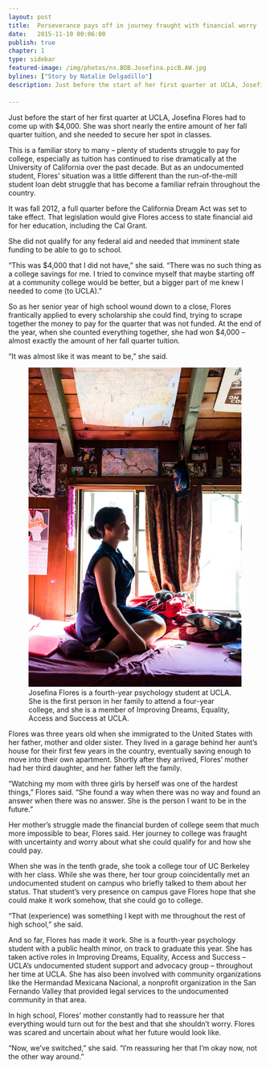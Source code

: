 ```yaml
---
layout: post
title:  Perseverance pays off in journey fraught with financial worry
date:   2015-11-10 00:06:00
publish: true
chapter: 1
type: sidebar
featured-image: /img/photos/ns.BOB.Josefina.picB.AW.jpg
bylines: ["Story by Natalie Delgadillo"]
description: Just before the start of her first quarter at UCLA, Josefina Flores had to come up with $4,000. She was short nearly the entire amount of her fall quarter tuition, and she needed to secure her spot in classes.

---
```


Just before the start of her first quarter at UCLA, Josefina Flores had to come up with $4,000. She was short nearly the entire amount of her fall quarter tuition, and she needed to secure her spot in classes.  

This is a familiar story to many – plenty of students struggle to pay for college, especially as tuition has continued to rise dramatically at the University of California over the past decade. But as an undocumented student, Flores’ situation was a little different than the run-of-the-mill student loan debt struggle that has become a familiar refrain throughout the country.

It was fall 2012, a full quarter before the California Dream Act was set to take effect. That legislation would give Flores access to state financial aid for her education, including the Cal Grant.

She did not qualify for any federal aid and needed that imminent state funding to be able to go to school.

“This was $4,000 that I did not have,” she said. “There was no such thing as a college savings for me. I tried to convince myself that maybe starting off at a community college would be better, but a bigger part of me knew I needed to come (to UCLA).” 

So as her senior year of high school wound down to a close, Flores frantically applied to every scholarship she could find, trying to scrape together the money to pay for the quarter that was not funded. At the end of the year, when she counted everything together, she had won $4,000 – almost exactly the amount of her fall quarter tuition. 

“It was almost like it was meant to be,” she said. 

<figure>
  <img src="/img/photos/ns.BOB.Josefina.picA.AW.jpg" />
  <figcaption>Josefina Flores is a fourth-year psychology student at UCLA. She is the first person in her family to attend a four-year college, and she is a member of Improving Dreams, Equality, Access and Success at UCLA.</figcaption>
</figure>

Flores was three years old when she immigrated to the United States with her father, mother and older sister. They lived in a garage behind her aunt’s house for their first few years in the country, eventually saving enough to move into their own apartment. Shortly after they arrived, Flores’ mother had her third daughter, and her father left the family.

“Watching my mom with three girls by herself was one of the hardest things,” Flores said. “She found a way when there was no way and found an answer when there was no answer. She is the person I want to be in the future.”

Her mother’s struggle made the financial burden of college seem that much more impossible to bear, Flores said. Her journey to college was fraught with uncertainty and worry about what she could qualify for and how she could pay. 

When she was in the tenth grade, she took a college tour of UC Berkeley with her class. While she was there, her tour group coincidentally met an undocumented student on campus who briefly talked to them about her status. That student’s very presence on campus gave Flores hope that she could make it work somehow, that she could go to college. 

“That (experience) was something I kept with me throughout the rest of high school,” she said. 

And so far, Flores has made it work. She is a fourth-year psychology student with a public health minor, on track to graduate this year. She has taken active roles in Improving Dreams, Equality, Access and Success – UCLA’s undocumented student support and advocacy group – throughout her time at UCLA. She has also been involved with community organizations like the Hermandad Mexicana Nacional, a nonprofit organization in the San Fernando Valley that provided legal services to the undocumented community in that area. 

In high school, Flores’ mother constantly had to reassure her that everything would turn out for the best and that she shouldn’t worry. Flores was scared and uncertain about what her future would look like. 

“Now, we’ve switched,” she said. “I’m reassuring her that I’m okay now, not the other way around.”
